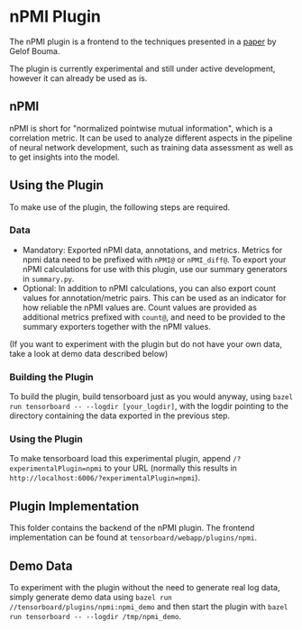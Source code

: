 # nPMI Plugin

The nPMI plugin is a frontend to the techniques presented in a [paper](https://svn.spraakdata.gu.se/repos/gerlof/pub/www/Docs/npmi-pfd.pdf) by Gelof Bouma.

The plugin is currently experimental and still under active development, however it can already be used as is.

## nPMI

nPMI is short for "normalized pointwise mutual information", which is a correlation metric. It can be used to analyze different aspects in the pipeline of neural network development, such as training data assessment as well as to get insights into the model.

## Using the Plugin

To make use of the plugin, the following steps are required.

### Data

- Mandatory: Exported nPMI data, annotations, and metrics. Metrics for npmi data need to be prefixed with `nPMI@` or `nPMI_diff@`. To export your nPMI calculations for use with this plugin, use our summary generators in `summary.py`.
- Optional: In addition to nPMI calculations, you can also export count values for annotation/metric pairs. This can be used as an indicator for how reliable the nPMI values are. Count values are provided as additional metrics prefixed with `count@`, and need to be provided to the summary exporters together with the nPMI values.

(If you want to experiment with the plugin but do not have your own data, take a look at demo data described below)

### Building the Plugin

To build the plugin, build tensorboard just as you would anyway, using `bazel run tensorboard -- --logdir [your_logdir]`, with the logdir pointing to the directory containing the data exported in the previous step.

### Using the Plugin

To make tensorboard load this experimental plugin, append `/?experimentalPlugin=npmi` to your URL (normally this results in `http://localhost:6006/?experimentalPlugin=npmi`).

## Plugin Implementation

This folder contains the backend of the nPMI plugin. The frontend implementation can be found at `tensorboard/webapp/plugins/npmi`.

## Demo Data

To experiment with the plugin without the need to generate real log data, simply generate demo data using `bazel run //tensorboard/plugins/npmi:npmi_demo` and then start the plugin with `bazel run tensorboard -- --logdir /tmp/npmi_demo`.
